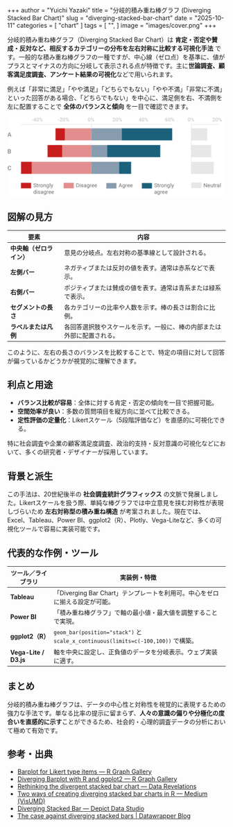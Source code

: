 +++
author = "Yuichi Yazaki"
title = "分岐的積み重ね棒グラフ (Diverging Stacked Bar Chart)"
slug = "diverging-stacked-bar-chart"
date = "2025-10-11"
categories = [
    "chart"
]
tags = [
    "",
]
image = "images/cover.png"
+++

分岐的積み重ね棒グラフ（Diverging Stacked Bar Chart）は **肯定・否定や賛成・反対など、相反するカテゴリーの分布を左右対称に比較する可視化手法** です。一般的な積み重ね棒グラフの一種ですが、中心線（ゼロ点）を基準に、値がプラスとマイナスの方向に分岐して表示される点が特徴です。主に**世論調査、顧客満足度調査、アンケート結果の可視化**などで用いられます。

例えば「非常に満足」「やや満足」「どちらでもない」「やや不満」「非常に不満」といった回答がある場合、「どちらでもない」を中心に、満足側を右、不満側を左に配置することで **全体のバランスと傾向** を一目で確認できます。


<!--more-->

![](images/mainvisual.png)

## 図解の見方

| 要素 | 内容 |
|------|------|
| **中央軸（ゼロライン）** | 意見の分岐点。左右対称の基準線として設計される。 |
| **左側バー** | ネガティブまたは反対の値を表す。通常は赤系などで表示。 |
| **右側バー** | ポジティブまたは賛成の値を表す。通常は青系または緑系で表示。 |
| **セグメントの長さ** | 各カテゴリーの比率や人数を示す。棒の長さは割合に比例。 |
| **ラベルまたは凡例** | 各回答選択肢やスケールを示す。一般に、棒の内部または外部に配置される。 |

このように、左右の長さのバランスを比較することで、特定の項目に対して回答が偏っているかどうかが視覚的に理解できます。

## 利点と用途

- **バランス比較が容易**：全体に対する肯定・否定の傾向を一目で把握可能。
- **空間効率が良い**：多数の質問項目を縦方向に並べて比較できる。
- **定性評価の定量化**：Likertスケール（5段階評価など）を直感的に可視化できる。

特に社会調査や企業の顧客満足度調査、政治的支持・反対意識の可視化などにおいて、多くの研究者・デザイナーが採用しています。

## 背景と派生

この手法は、20世紀後半の **社会調査統計グラフィックス** の文脈で発展しました。Likertスケールを扱う際、単純な棒グラフでは中立意見を挟む対称性が表現しづらいため **左右対称型の積み重ね構造** が考案されました。現在では、Excel、Tableau、Power BI、ggplot2（R）、Plotly、Vega-Liteなど、多くの可視化ツールで容易に実装可能です。

## 代表的な作例・ツール

| ツール／ライブラリ | 実装例・特徴 |
|------------------|-------------|
| **Tableau** | 「Diverging Bar Chart」テンプレートを利用可。中心をゼロに揃える設定が可能。 |
| **Power BI** | 「積み重ね棒グラフ」で軸の最小値・最大値を調整することで実現。 |
| **ggplot2（R）** | `geom_bar(position="stack")` と `scale_x_continuous(limits=c(-100,100))` で構築。 |
| **Vega-Lite / D3.js** | 軸を中央に設定し、正負値のデータを分岐表示。ウェブ実装に適す。 |

## まとめ

分岐的積み重ね棒グラフは、データの中心性と対称性を視覚的に表現するための強力な手法です。単なる比率の提示に留まらず、**人々の意識の偏りや分極化の度合いを直感的に示す**ことができるため、社会的・心理的調査データの分析において極めて有効です。



## 参考・出典


- [Barplot for Likert type items — R Graph Gallery](https://r-graph-gallery.com/202-barplot-for-likert-type-items.html)
- [Diverging Barplot with R and ggplot2 — R Graph Gallery](https://r-graph-gallery.com/web-diverging-bar-plot-recreated-from-nytimes.html)
- [Rethinking the divergent stacked bar chart — Data Revelations](https://www.datarevelations.com/rethinkingdivergent/)
- [Two ways of creating diverging stacked bar charts in R — Medium (VisUMD)](https://medium.com/visumd/two-ways-of-creating-diverging-stacked-bar-charts-in-r-6d505e5180d2)
- [Diverging Stacked Bar — Depict Data Studio](https://depictdatastudio.com/charts/diverging-stacked-bar/)
- [The case against diverging stacked bars | Datawrapper Blog](https://www.datawrapper.de/blog/divergingbars)